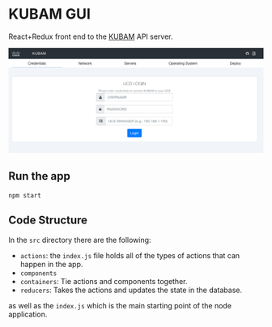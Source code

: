 # KUBAM GUI

React+Redux front end to the [KUBAM](https://github.com/CiscoUcs/KUBAM) API server. 

![](./images/dash.png)



## Run the app

```
npm start
```


## Code Structure

In the ```src``` directory there are the following:

* ```actions```: the ```index.js``` file holds all of the types of actions that can happen in the app. 
* ```components```
* ```containers```: Tie actions and components together.
* ```reducers```: Takes the actions and updates the state in the database.  

as well as the ```index.js``` which is the main starting point of the node application. 